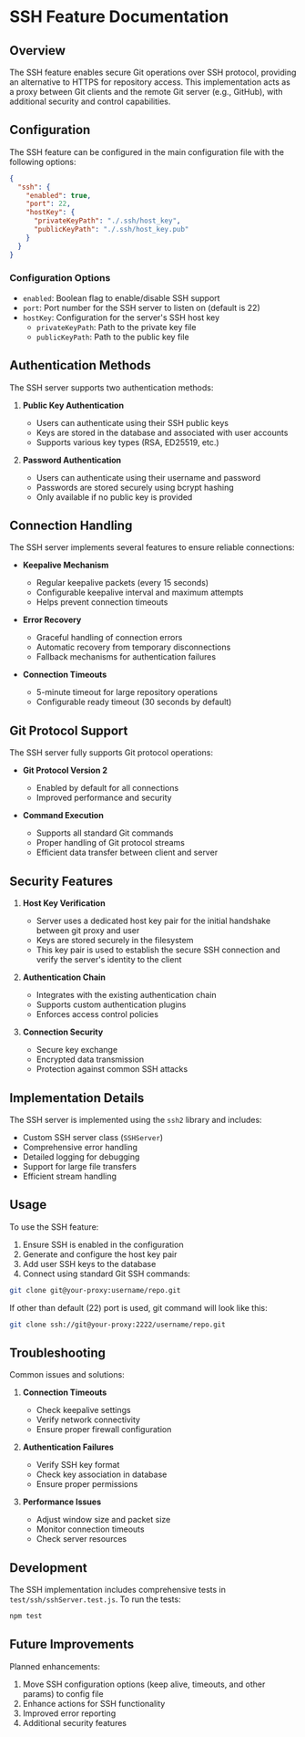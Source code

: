 # SSH Feature Documentation

## Overview

The SSH feature enables secure Git operations over SSH protocol, providing an alternative to HTTPS for repository access. This implementation acts as a proxy between Git clients and the remote Git server (e.g., GitHub), with additional security and control capabilities.

## Configuration

The SSH feature can be configured in the main configuration file with the following options:

```json
{
  "ssh": {
    "enabled": true,
    "port": 22,
    "hostKey": {
      "privateKeyPath": "./.ssh/host_key",
      "publicKeyPath": "./.ssh/host_key.pub"
    }
  }
}
```

### Configuration Options

- `enabled`: Boolean flag to enable/disable SSH support
- `port`: Port number for the SSH server to listen on (default is 22)
- `hostKey`: Configuration for the server's SSH host key
  - `privateKeyPath`: Path to the private key file
  - `publicKeyPath`: Path to the public key file

## Authentication Methods

The SSH server supports two authentication methods:

1. **Public Key Authentication**

   - Users can authenticate using their SSH public keys
   - Keys are stored in the database and associated with user accounts
   - Supports various key types (RSA, ED25519, etc.)

2. **Password Authentication**
   - Users can authenticate using their username and password
   - Passwords are stored securely using bcrypt hashing
   - Only available if no public key is provided

## Connection Handling

The SSH server implements several features to ensure reliable connections:

- **Keepalive Mechanism**

  - Regular keepalive packets (every 15 seconds)
  - Configurable keepalive interval and maximum attempts
  - Helps prevent connection timeouts

- **Error Recovery**

  - Graceful handling of connection errors
  - Automatic recovery from temporary disconnections
  - Fallback mechanisms for authentication failures

- **Connection Timeouts**
  - 5-minute timeout for large repository operations
  - Configurable ready timeout (30 seconds by default)

## Git Protocol Support

The SSH server fully supports Git protocol operations:

- **Git Protocol Version 2**

  - Enabled by default for all connections
  - Improved performance and security

- **Command Execution**
  - Supports all standard Git commands
  - Proper handling of Git protocol streams
  - Efficient data transfer between client and server

## Security Features

1. **Host Key Verification**

   - Server uses a dedicated host key pair for the initial handshake between git proxy and user
   - Keys are stored securely in the filesystem
   - This key pair is used to establish the secure SSH connection and verify the server's identity to the client

2. **Authentication Chain**

   - Integrates with the existing authentication chain
   - Supports custom authentication plugins
   - Enforces access control policies

3. **Connection Security**
   - Secure key exchange
   - Encrypted data transmission
   - Protection against common SSH attacks

## Implementation Details

The SSH server is implemented using the `ssh2` library and includes:

- Custom SSH server class (`SSHServer`)
- Comprehensive error handling
- Detailed logging for debugging
- Support for large file transfers
- Efficient stream handling

## Usage

To use the SSH feature:

1. Ensure SSH is enabled in the configuration
2. Generate and configure the host key pair
3. Add user SSH keys to the database
4. Connect using standard Git SSH commands:

```bash
git clone git@your-proxy:username/repo.git
```

If other than default (22) port is used, git command will look like this:

```bash
git clone ssh://git@your-proxy:2222/username/repo.git
```

## Troubleshooting

Common issues and solutions:

1. **Connection Timeouts**

   - Check keepalive settings
   - Verify network connectivity
   - Ensure proper firewall configuration

2. **Authentication Failures**

   - Verify SSH key format
   - Check key association in database
   - Ensure proper permissions

3. **Performance Issues**
   - Adjust window size and packet size
   - Monitor connection timeouts
   - Check server resources

## Development

The SSH implementation includes comprehensive tests in `test/ssh/sshServer.test.js`. To run the tests:

```bash
npm test
```

## Future Improvements

Planned enhancements:

1. Move SSH configuration options (keep alive, timeouts, and other params) to config file
2. Enhance actions for SSH functionality
3. Improved error reporting
4. Additional security features
